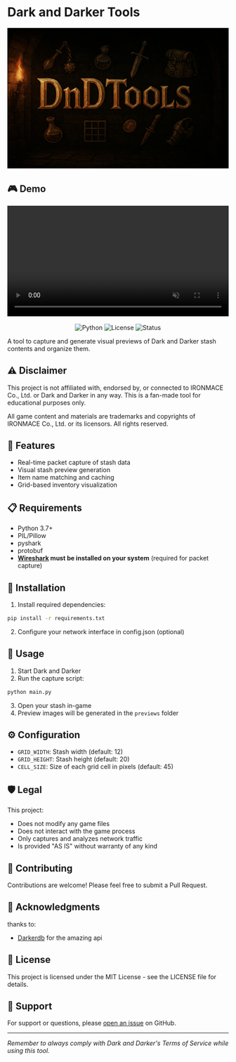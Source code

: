 # Dark and Darker Tools

<p align="center">
  <img src="UI/assets/banner.jpg" alt="DnDTools Banner" width="640" height="320">
</p>

## 🎮 Demo

<p align="center">
  <video src="https://github.com/user-attachments/assets/84e1ba79-fa67-420b-bb62-493fd7ed21fd" controls autoplay loop muted width="100%"></video>
</p>

<p align="center">
  <img src="https://img.shields.io/badge/python-3.7+-blue.svg" alt="Python">
  <img src="https://img.shields.io/badge/license-MIT-green.svg" alt="License">
  <img src="https://img.shields.io/badge/status-beta-orange.svg" alt="Status">
</p>


A tool to capture and generate visual previews of Dark and Darker stash contents and organize them.

## ⚠️ Disclaimer

This project is not affiliated with, endorsed by, or connected to IRONMACE Co., Ltd. or Dark and Darker in any way. This is a fan-made tool for educational purposes only.

All game content and materials are trademarks and copyrights of IRONMACE Co., Ltd. or its licensors. All rights reserved.

## 🚀 Features

- Real-time packet capture of stash data
- Visual stash preview generation
- Item name matching and caching
- Grid-based inventory visualization

## 📋 Requirements

- Python 3.7+
- PIL/Pillow
- pyshark
- protobuf
- **[Wireshark](https://www.wireshark.org/download.html) must be installed on your system** (required for packet capture)

## 🔧 Installation

1. Install required dependencies:
```bash
pip install -r requirements.txt
```
2. Configure your network interface in config.json (optional)

## 📖 Usage

1. Start Dark and Darker
2. Run the capture script:
```bash
python main.py
```
3. Open your stash in-game
4. Preview images will be generated in the `previews` folder

## ⚙️ Configuration

- `GRID_WIDTH`: Stash width (default: 12)
- `GRID_HEIGHT`: Stash height (default: 20)
- `CELL_SIZE`: Size of each grid cell in pixels (default: 45)

## 🛡️ Legal

This project:
- Does not modify any game files
- Does not interact with the game process
- Only captures and analyzes network traffic
- Is provided "AS IS" without warranty of any kind

## 🤝 Contributing

Contributions are welcome! Please feel free to submit a Pull Request.

## 🙏 Acknowledgments

thanks to:
- [Darkerdb](https://darkerdb.com/) for the amazing api

## 📄 License

This project is licensed under the MIT License - see the LICENSE file for details.

## 💬 Support

For support or questions, please [open an issue](https://github.com/Beelzebub2/darkanddarker-stash-preview/issues) on GitHub.

---
*Remember to always comply with Dark and Darker's Terms of Service while using this tool.*
